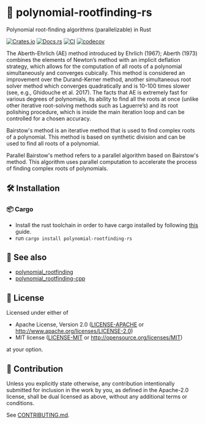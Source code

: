# 🫚 polynomial-rootfinding-rs

Polynomial root-finding algorithms (parallelizable) in Rust

[![Crates.io](https://img.shields.io/crates/v/polynomial-rootfinding-rs.svg)](https://crates.io/crates/polynomial-rootfinding-rs)
[![Docs.rs](https://docs.rs/polynomial-rootfinding-rs/badge.svg)](https://docs.rs/polynomial-rootfinding-rs)
[![CI](https://github.com/luk036/polynomial-rootfinding-rs/workflows/CI/badge.svg)](https://github.com/luk036/polynomial-rootfinding-rs/actions)
[![codecov](https://codecov.io/gh/luk036/polynomial-rootfinding-rs/graph/badge.svg?token=q5sX82bm7S)](https://codecov.io/gh/luk036/polynomial-rootfinding-rs)

The Aberth-Ehrlich (AE) method introduced by Ehrlich (1967); Aberth (1973) combines the elements of Newton’s method with an implicit deflation strategy, which allows for the computation of all roots of a polynomial simultaneously and converges cubically. This method is considered an improvement over the Durand-Kerner method, another simultaneous root solver method which converges quadratically and is 10-100 times slower (see, e.g., Ghidouche et al. 2017). The facts that AE is extremely fast for various degrees of polynomials, its ability to find all the roots at once (unlike other iterative root-solving methods such as Laguerre’s) and its root polishing procedure, which is inside the main iteration loop and can be controlled for a chosen accuracy.

Bairstow's method is an iterative method that is used to find complex roots of a polynomial. This method is based on synthetic division and can be used to find all roots of a polynomial.

Parallel Bairstow's method refers to a parallel algorithm based on Bairstow's method. This algorithm uses parallel computation to accelerate the process of finding complex roots of polynomials.

## 🛠️ Installation

### 📦 Cargo

- Install the rust toolchain in order to have cargo installed by following
  [this](https://www.rust-lang.org/tools/install) guide.
- run `cargo install polynomial-rootfinding-rs`

## 👀 See also

- [polynomial_rootfinding](https://luk036.github.io/polynomial_rootfinding)
- [polynomial_rootfinding-cpp](https://luk036.github.io/polynomial_rootfinding-cpp)

## 📜 License

Licensed under either of

- Apache License, Version 2.0
  ([LICENSE-APACHE](LICENSE-APACHE) or http://www.apache.org/licenses/LICENSE-2.0)
- MIT license
  ([LICENSE-MIT](LICENSE-MIT) or http://opensource.org/licenses/MIT)

at your option.

## 🤝 Contribution

Unless you explicitly state otherwise, any contribution intentionally submitted
for inclusion in the work by you, as defined in the Apache-2.0 license, shall be
dual licensed as above, without any additional terms or conditions.

See [CONTRIBUTING.md](CONTRIBUTING.md).

